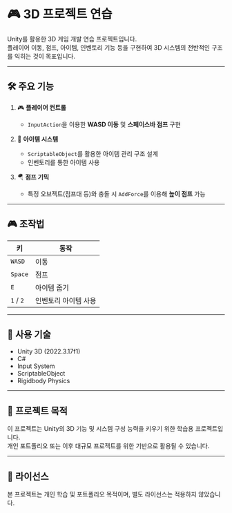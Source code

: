 # 🎮 3D 프로젝트 연습

Unity를 활용한 3D 게임 개발 연습 프로젝트입니다.  
플레이어 이동, 점프, 아이템, 인벤토리 기능 등을 구현하여 3D 시스템의 전반적인 구조를 익히는 것이 목표입니다.

---

## 🛠️ 주요 기능

1. 🎮 **플레이어 컨트롤**
   - `InputAction`을 이용한 **WASD 이동** 및 **스페이스바 점프** 구현

2. 🎒 **아이템 시스템**
   - `ScriptableObject`를 활용한 아이템 관리 구조 설계
   - 인벤토리를 통한 아이템 사용

3. 🪂 **점프 기믹**
   - 특정 오브젝트(점프대 등)와 충돌 시 `AddForce`를 이용해 **높이 점프** 가능

---

## 🎮 조작법

| 키 | 동작 |
|----|------|
| `WASD` | 이동 |
| `Space` | 점프 |
| `E` | 아이템 줍기 |
| `1` / `2` | 인벤토리 아이템 사용 |

---

## 🧾 사용 기술

- Unity 3D (2022.3.17f1)
- C#
- Input System
- ScriptableObject
- Rigidbody Physics

---

## 📂 프로젝트 목적

이 프로젝트는 Unity의 3D 기능 및 시스템 구성 능력을 키우기 위한 학습용 프로젝트입니다.  
개인 포트폴리오 또는 이후 대규모 프로젝트를 위한 기반으로 활용될 수 있습니다.


---

## 📄 라이선스

본 프로젝트는 개인 학습 및 포트폴리오 목적이며, 별도 라이선스는 적용하지 않았습니다.
